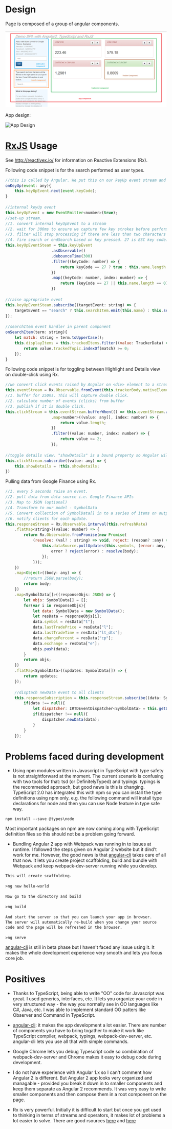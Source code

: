 # Design

Page is composed of a group of angular components.

![Page Composition](/images/page.png)

App design:

![App Design](/images/live-tracker-design.png)


# [RxJS](https://github.com/Reactive-Extensions/RxJS) Usage

See http://reactivex.io/ for information on Reactive Extensions (Rx).

Following code snippet is for the search performed as user types.

```javascript
//this is called by Angular. We put this on our keyUp event stream and return.    
onKeyUp(event: any){    
	this.keyUpEvent.next(event.keyCode);        
}

//internal keyUp event
this.keyUpEvent = new EventEmitter<number>(true);
//set-up stream.
//1. convert internal keyUpEvent to a stream
//2. wait for 300ms to ensure we capture few key strokes before performing search
//3. filter will stop processing if there are less than two characters in search box
//4. fire search or endSearch based on key pressed. 27 is ESC key code.
this.keyUpEventSteam = this.keyUpEvent
                    .asObservable()
                    .debounceTime(300)
                    .filter((keyCode: number) => {                        
                        return keyCode == 27 ? true : this.name.length != 1;
                    })
                    .map((keyCode: number, index: number) => {
                        return (keyCode == 27 || this.name.length == 0) ? "end" : "search";
                    })                   
                    
//raise appropriate event
this.keyUpEventSteam.subscribe((targetEvent: string) => {
	targetEvent == "search" ? this.searchItem.emit(this.name) : this.sendEndSearch();
});

//searchItem event handler in parent component
onSearchItem(term: string){
	let match: string = term.toUpperCase();
    this.displayItems = this.trackedItems.filter((value: TrackerData) => {
    	return value.trackedTopic.indexOf(match) >= 0;
	});
}
```

Following code snippet is for toggling between Highlight and Details view on double-click using Rx.

```javascript	
//we convert click events raised by Angular on <div> element to a stream
this.eventStream = Rx.Observable.fromEvent(this.trackerBody.nativeElement, "click");
//1. buffer for 250ms. This will capture double click.
//2. calculate number of events (clicks) from buffer
//3. publish if it is double click.
this.clickStream = this.eventStream.bufferWhen(() => this.eventStream.auditTime(250))
                    .map<number>((value: any[], index: number) => { 
                        return value.length;
                    })
                    .filter((value: number, index: number) => {
                        return value >= 2;
                    });

//toggle details view. "showDetails" is a bound property so Angular will toggle the view.	 
this.clickStream.subscribe((value: any) => {
	this.showDetails = !this.showDetails;            
})
```

Pulling data from Google Finance using Rx.

```javascript
//1. every 5 seconds raise an event.
//2. pull data from data source i.e. Google Finance APIs
//3. Map to JSON (optional)
//4. Transform to our model - SymbolData
//5. Convert collection of SymbolData[] in to a series of items on output streaming
//6. notify clients for each update.        
this.responseStream = Rx.Observable.interval(this.refreshRate)
	.flatMap<string>((value: number) => {
    	return Rx.Observable.fromPromise(new Promise(
        	(resolve: (val? : string) => void, reject: (resoan? :any) => void) => {
            	this.dataSource.pullUpdates(this.symbols, (error: any, body: any, response: string) => {
                	error ? reject(error) : resolve(body);
                });
            }));
	})
    .map<Object>((body: any) => {
    	//return JSON.parse(body);
        return body;
	})
    .map<SymbolData[]>((responseObjs: JSON) => {
    	let objs: SymbolData[] = [];
        for(var i in responseObjs){
        	let data: SymbolData = new SymbolData();
            let resData = responseObjs[i];
            data.symbol = resData["t"];                       
            data.lastTradePrice = resData["l"];
            data.lastTradeTime = resData["lt_dts"];
            data.changePercent = resData["cp"];
            data.exchange = resData["e"];
            objs.push(data);
		}
    	return objs;                
	})
    .flatMap<SymbolData>((updates: SymbolData[]) => {
    	return updates;
	});

	//disptach newData event to all clients
    this.responseSubscription = this.responseStream.subscribe((data: SymbolData) => {
    	if(data !== null){
        	let dispatcher: IRTDEventDispatcher<SymbolData> = this.getDispatcherFromSymbol(data.getFullSymbolName()); 
            if(dispatcher !== null){
            	dispatcher.newData(data);
			}
		}
	});
```

# Problems faced during development

* Using npm modules written in Javascript in TypeScript with type safety is not straightforward at the moment. The current scenario is confusing with two tools for that: tsd (or DefinitelyTyped) and typings. typings is the recommeded approach, but good news is this is changing. TypeScript 2.0 has integrated this with npm so you can install the type definitions using npm only. e.g. the following command will install type declarations for node and then you can use Node feature in type safe way.

```
npm install --save @types\node
```

Most important packages on npm are now coming along with TypeScript definition files so this should not be a problem going forward.

* Bundling Angular 2 app with Webpack was running in to issues at runtime. I followed the steps given on Angular 2 website but it dind't work for me. However, the good news is that [angular-cli](https://github.com/angular/angular-cli) takes care of all that now. It lets you create project scaffolding, build and bundle with Webpack and keep webpack-dev-server running while you develop.

```
This will create scaffolding.

>ng new hello-world

Now go to the directory and build

>ng build

And start the server so that you can launch your app in browser. 
The server will automatically re-build when you change your source 
code and the page will be refreshed in the browser.

>ng serve
```
[angular-cli](https://github.com/angular/angular-cli) is still in beta phase but I haven't faced any issue using it. It makes the whole development experience very smooth and lets you focus core job.

# Positives

* Thanks to TypeScript, being able to write "OO" code for Javascript was great. I used generics, interfaces, etc. It lets you organize your code in very structured way - the way you normally see in OO languages like C#, Java, etc. I was able to implement standard OO patters like Observer and Command in TypeScript.

* [angular-cli](https://github.com/angular/angular-cli): it makes the app development a lot easier. There are number of components you have to bring togather to make it work like TypeScript compiler, webpack, typings, webpack-dev-server, etc. angular-cli lets you use all that with simple commands.

* Google Chrome lets you debug Typescript code so combination of webpack-dev-server and Chrome makes it easy to debug code during development.

* I do not have experience with Angular 1.x so I can't comment how Angular 2 is different. But Angular 2 app looks very organized and managable - provided you break it down in to smaller components and keep them separate as Angular 2 recommends. It was very easy to write smaller components and then compose them in a root component on the page. 

* Rx is very powerful. Initially it is  difficult to start but once you get used to thinking in terms of streams and operators, it makes lot of problems a lot easier to solve. There are good rsources [here](https://github.com/Reactive-Extensions/RxJS) and [here](http://reactivex.io/)
